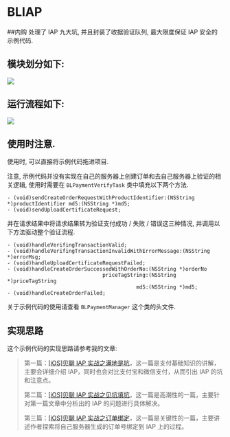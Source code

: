 # BLIAP
##内购
处理了 IAP 九大坑, 并且封装了收据验证队列, 最大限度保证 IAP 安全的示例代码.

## 模块划分如下:

![](http://upload-images.jianshu.io/upload_images/2122663-f53a3ddd98eda000.png?imageMogr2/auto-orient/strip%7CimageView2/2/w/1240)

## 运行流程如下:

![](http://upload-images.jianshu.io/upload_images/2122663-82548451af3eaa95.png?imageMogr2/auto-orient/strip%7CimageView2/2/w/1240)

## 使用时注意.

使用时, 可以直接将示例代码拖进项目. 

注意, 示例代码并没有实现在自己的服务器上创建订单和去自己服务器上验证的相关逻辑, 使用时需要在 `BLPaymentVerifyTask` 类中填充以下两个方法.

```objc
- (void)sendCreateOrderRequestWithProductIdentifier:(NSString *)productIdentifier md5:(NSString *)md5; 
- (void)sendUploadCertificateRequest;
```

并在请求结果中将请求结果转为验证支付成功 / 失败 / 错误这三种情况, 并调用以下方法驱动整个验证流程.

```objc
- (void)handleVerifingTransactionValid;
- (void)handleVerifingTransactionInvalidWithErrorMessage:(NSString *)errorMsg;
- (void)handleUploadCertificateRequestFailed;
- (void)handleCreateOrderSuccessedWithOrderNo:(NSString *)orderNo
                               priceTagString:(NSString *)priceTagString
                                          md5:(NSString *)md5;
- (void)handleCreateOrderFailed;
```

关于示例代码的使用请查看 `BLPaymentManager` 这个类的头文件.

## 实现思路

这个示例代码的实现思路请参考我的文章:

> 第一篇：[[iOS]贝聊 IAP 实战之满地是坑](http://www.jianshu.com/p/07b5ec193353)，这一篇是支付基础知识的讲解，主要会详细介绍 IAP，同时也会对比支付宝和微信支付，从而引出 IAP 的坑和注意点。
>
> 第二篇：[[iOS]贝聊 IAP 实战之见坑填坑](http://www.jianshu.com/p/8e5bf711f9f0)，这一篇是高潮性的一篇，主要针对第一篇文章中分析出的 IAP 的问题进行具体解决。
>
> 第三篇：[[iOS]贝聊 IAP 实战之订单绑定](http://www.jianshu.com/p/847838cde48b)，这一篇是关键性的一篇，主要讲述作者探索将自己服务器生成的订单号绑定到 IAP 上的过程。
